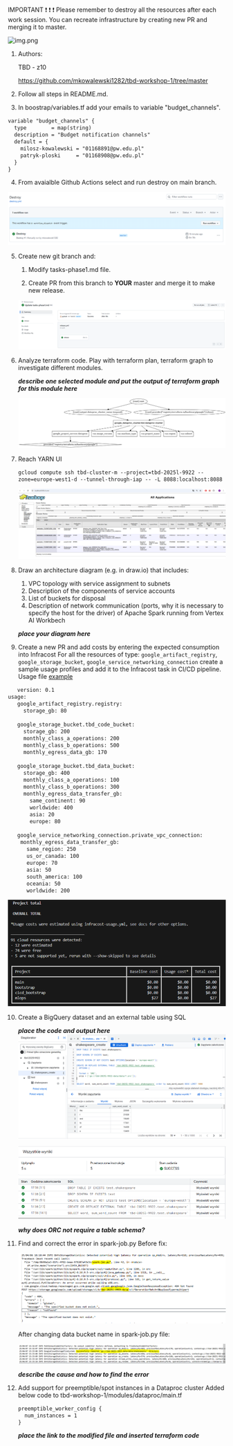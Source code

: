 IMPORTANT ❗ ❗ ❗ Please remember to destroy all the resources after each work session. You can recreate infrastructure by creating new PR and merging it to master.

![img.png](doc/figures/destroy.png)

1. Authors:

   TBD - z10

   <https://github.com/mkowalewski1282/tbd-workshop-1/tree/master>

2. Follow all steps in README.md.

3. In boostrap/variables.tf add your emails to variable "budget_channels".

```hcl
variable "budget_channels" {
  type        = map(string)
  description = "Budget notification channels"
  default = {
    milosz-kowalewski = "01168891@pw.edu.pl"
    patryk-ploski     = "01168908@pw.edu.pl"
  }
}
```

4. From avaialble Github Actions select and run destroy on main branch.

![alt text](images/destroy_action.png)

5. Create new git branch and:
    1. Modify tasks-phase1.md file.

    2. Create PR from this branch to **YOUR** master and merge it to make new release.

    ![alt text](images/release_task_1.png)


6. Analyze terraform code. Play with terraform plan, terraform graph to investigate different modules.

    ***describe one selected module and put the output of terraform graph for this module here***

    ![alt text](images/terraform-graph-plan-dataproc.png)

7. Reach YARN UI

   ```hcl
   gcloud compute ssh tbd-cluster-m --project=tbd-2025l-9922 --zone=europe-west1-d --tunnel-through-iap -- -L 8088:localhost:8088
   ```

   ![alt text](images/yarn_ui.png)

8. Draw an architecture diagram (e.g. in draw.io) that includes:
    1. VPC topology with service assignment to subnets
    2. Description of the components of service accounts
    3. List of buckets for disposal
    4. Description of network communication (ports, why it is necessary to specify the host for the driver) of Apache Spark running from Vertex AI Workbech

    ***place your diagram here***

9. Create a new PR and add costs by entering the expected consumption into Infracost
For all the resources of type: `google_artifact_registry`, `google_storage_bucket`, `google_service_networking_connection`
create a sample usage profiles and add it to the Infracost task in CI/CD pipeline. Usage file [example](https://github.com/infracost/infracost/blob/master/infracost-usage-example.yml)


```hcl
   version: 0.1
usage:
   google_artifact_registry.registry:
     storage_gb: 80

   google_storage_bucket.tbd_code_bucket:
     storage_gb: 200
     monthly_class_a_operations: 200
     monthly_class_b_operations: 500
     monthly_egress_data_gb: 170

   google_storage_bucket.tbd_data_bucket:
     storage_gb: 400
     monthly_class_a_operations: 100
     monthly_class_b_operations: 300
     monthly_egress_data_transfer_gb:
       same_continent: 90
       worldwide: 400
       asia: 20
       europe: 80

   google_service_networking_connection.private_vpc_connection:
    monthly_egress_data_transfer_gb:
      same_region: 250
      us_or_canada: 100
      europe: 70
      asia: 50
      south_america: 100
      oceania: 50
      worldwide: 200
```

   ![alt text](images/infracost_estimation.png)

10. Create a BigQuery dataset and an external table using SQL

    ***place the code and output here***
    ![alt text](images/big_query_code.png)

    ![alt text](images/big_query_tasks_executions.png)

    ***why does ORC not require a table schema?***

11. Find and correct the error in spark-job.py
    Before fix:

    ![alt text](images/pyspark_before_fix.png)

    After changing data bucket name in spark-job.py file:

    ![alt text](images/pyspark_after_fix.png)
    
    ***describe the cause and how to find the error***

12. Add support for preemptible/spot instances in a Dataproc cluster
    Added below code to tbd-workshop-1/modules/dataproc/main.tf
    ```hcl
    preemptible_worker_config {
      num_instances = 1
    }
    ```

    ***place the link to the modified file and inserted terraform code***


